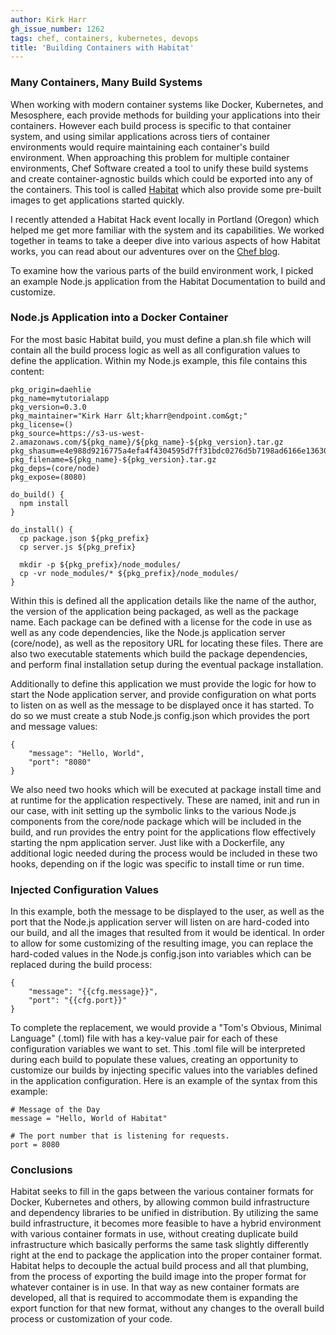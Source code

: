 ```yaml
---
author: Kirk Harr
gh_issue_number: 1262
tags: chef, containers, kubernetes, devops
title: 'Building Containers with Habitat'
---
```


### Many Containers, Many Build Systems

When working with modern container systems like Docker, Kubernetes, and Mesosphere, each provide methods for building your applications into their containers. However each build process is specific to that container system, and using similar applications across tiers of container environments would require maintaining each container's build environment. When approaching this problem for multiple container environments, Chef Software created a tool to unify these build systems and create container-agnostic builds which could be exported into any of the containers. This tool is called [Habitat](https://www.habitat.sh/) which also provide some pre-built images to get applications started quickly.

I recently attended a Habitat Hack event locally in Portland (Oregon) which helped me get more familiar with the system and its capabilities. We worked together in teams to take a deeper dive into various aspects of how Habitat works, you can read about our adventures over on the [Chef blog](https://blog.chef.io/2016/09/09/habitat-hack-pdx-wrap/).

To examine how the various parts of the build environment work, I picked an example Node.js application from the Habitat Documentation to build and customize.

### Node.js Application into a Docker Container

For the most basic Habitat build, you must define a plan.sh file which will contain all the build process logic as well as all configuration values to define the application. Within my Node.js example, this file contains this content:

```nohighlight
pkg_origin=daehlie
pkg_name=mytutorialapp
pkg_version=0.3.0
pkg_maintainer="Kirk Harr &lt;kharr@endpoint.com&gt;"
pkg_license=()
pkg_source=https://s3-us-west-2.amazonaws.com/${pkg_name}/${pkg_name}-${pkg_version}.tar.gz
pkg_shasum=e4e988d9216775a4efa4f4304595d7ff31bdc0276d5b7198ad6166e13630aaa9
pkg_filename=${pkg_name}-${pkg_version}.tar.gz
pkg_deps=(core/node)
pkg_expose=(8080)

do_build() {
  npm install
}

do_install() {
  cp package.json ${pkg_prefix}
  cp server.js ${pkg_prefix}

  mkdir -p ${pkg_prefix}/node_modules/
  cp -vr node_modules/* ${pkg_prefix}/node_modules/
}
```

Within this is defined all the application details like the name of the author, the version of the application being packaged, as well as the package name. Each package can be defined with a license for the code in use as well as any code dependencies, like the Node.js application server (core/node), as well as the repository URL for locating these files. There are also two executable statements which build the package dependencies, and perform final installation setup during the eventual package installation.

Additionally to define this application we must provide the logic for how to start the Node application server, and provide configuration on what ports to listen on as well as the message to be displayed once it has started. To do so we must create a stub Node.js config.json which provides the port and message values:

```nohighlight
{
    "message": "Hello, World",
    "port": "8080"
}
```

We also need two hooks which will be executed at package install time and at runtime for the application respectively. These are named, init and run in our case, with init setting up the symbolic links to the various Node.js components from the core/node package which will be included in the build, and run provides the entry point for the applications flow effectively starting the npm application server. Just like with a Dockerfile, any additional logic needed during the process would be included in these two hooks, depending on if the logic was specific to install time or run time.

### Injected Configuration Values

 In this example, both the message to be displayed to the user, as well as the port that the Node.js application server will listen on are hard-coded into our build, and all the images that resulted from it would be identical. In order to allow for some customizing of the resulting image, you can replace the hard-coded values in the Node.js config.json into variables which can be replaced during the build process:

```nohighlight
{
    "message": "{{cfg.message}}",
    "port": "{{cfg.port}}"
}
```

To complete the replacement, we would provide a "Tom's Obvious, Minimal Language" (.toml) file with has a key-value pair for each of these configuration variables we want to set. This .toml file will be interpreted during each build to populate these values, creating an opportunity to customize our builds by injecting specific values into the variables defined in the application configuration. Here is an example of the syntax from this example:

```nohighlight
# Message of the Day
message = "Hello, World of Habitat"

# The port number that is listening for requests.
port = 8080
```

### Conclusions

Habitat seeks to fill in the gaps between the various container formats for Docker, Kubernetes and others, by allowing common build infrastructure and dependency libraries to be unified in distribution. By utilizing the same build infrastructure, it becomes more feasible to have a hybrid environment with various container formats in use, without creating duplicate build infrastructure which basically performs the same task slightly differently right at the end to package the application into the proper container format. Habitat helps to decouple the actual build process and all that plumbing, from the process of exporting the build image into the proper format for whatever container is in use. In that way as new container formats are developed, all that is required to accommodate them is expanding the export function for that new format, without any changes to the overall build process or customization of your code.
